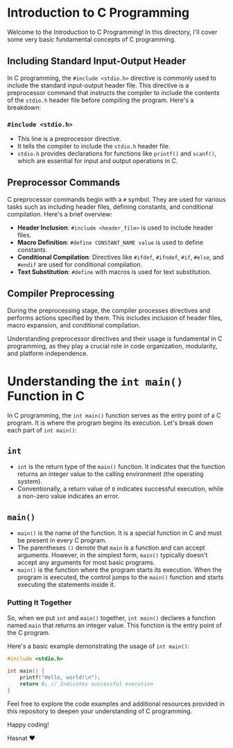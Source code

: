 #

# Introduction to C Programming

Welcome to the Introduction to C Programming! In this directory, I'll cover some very basic fundamental concepts of C programming.

## Including Standard Input-Output Header

In C programming, the `#include <stdio.h>` directive is commonly used to include the standard input-output header file. This directive is a preprocessor command that instructs the compiler to include the contents of the `stdio.h` header file before compiling the program. Here's a breakdown:

### `#include <stdio.h>`

- This line is a preprocessor directive.
- It tells the compiler to include the `stdio.h` header file.
- `stdio.h` provides declarations for functions like `printf()` and `scanf()`, which are essential for input and output operations in C.

## Preprocessor Commands

C preprocessor commands begin with a `#` symbol. They are used for various tasks such as including header files, defining constants, and conditional compilation. Here's a brief overview:

- **Header Inclusion**: `#include <header_file>` is used to include header files.
- **Macro Definition**: `#define CONSTANT_NAME value` is used to define constants.
- **Conditional Compilation**: Directives like `#ifdef`, `#ifndef`, `#if`, `#else`, and `#endif` are used for conditional compilation.
- **Text Substitution**: `#define` with macros is used for text substitution.

## Compiler Preprocessing

During the preprocessing stage, the compiler processes directives and performs actions specified by them. This includes inclusion of header files, macro expansion, and conditional compilation.

Understanding preprocessor directives and their usage is fundamental in C programming, as they play a crucial role in code organization, modularity, and platform independence.

#

# Understanding the `int main()` Function in C

In C programming, the `int main()` function serves as the entry point of a C program. It is where the program begins its execution. Let's break down each part of `int main()`:

## `int`

- `int` is the return type of the `main()` function. It indicates that the function returns an integer value to the calling environment (the operating system).
- Conventionally, a return value of `0` indicates successful execution, while a non-zero value indicates an error.

## `main()`

- `main()` is the name of the function. It is a special function in C and must be present in every C program.
- The parentheses `()` denote that `main` is a function and can accept arguments. However, in the simplest form, `main()` typically doesn't accept any arguments for most basic programs.
- `main()` is the function where the program starts its execution. When the program is executed, the control jumps to the `main()` function and starts executing the statements inside it.

### Putting It Together

So, when we put `int` and `main()` together, `int main()` declares a function named `main` that returns an integer value. This function is the entry point of the C program.

Here's a basic example demonstrating the usage of `int main()`:

```c
#include <stdio.h>

int main() {
    printf("Hello, world!\n");
    return 0; // Indicates successful execution
}
```

Feel free to explore the code examples and additional resources provided in this repository to deepen your understanding of C programming.

Happy coding!

Hasnat ♥
